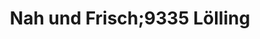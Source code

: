 ---
title: "Nah und Frisch;9335 Lölling"
url: /huettenberg-loelling/nah-und-frisch-9335-loelling/
shop: Lebensmittel
---